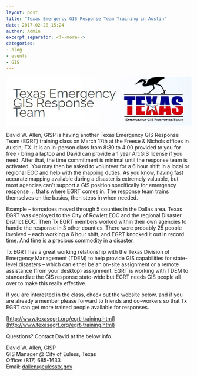 ```yaml
---
layout: post
title: "Texas Emergency GIS Response Team Training in Austin"
date: 2017-02-28 15:24
author: Admin
excerpt_separator: <!--more-->
categories:
- blog
- events
- GIS
---
```


[![texas-egrt](/assets/img/blog/texas_egrt.jpg)](http://www.texasegrt.org)

David W. Allen, GISP is having another Texas Emergency GIS Response Team (EGRT) training class on March 17th at the Freese & Nichols offices in Austin, TX. It is an in-person class from 8:30 to 4:00 provided to you for free - bring a laptop and David can provide a 1 year ArcGIS license if you need. After that, the time commitment is minimal until the response team is activated. You may then be asked to volunteer for a 6 hour shift in a local or regional EOC and help with the mapping duties. As you know, having fast accurate mapping available during a disaster is extremely valuable, but most agencies can’t support a GIS position specifically for emergency response … that’s where EGRT comes in. The response team trains themselves on the basics, then steps in when needed.
<!--more-->
Example – tornadoes moved through 5 counties in the Dallas area. Texas EGRT was deployed to the City of Rowlett EOC and the regional Disaster District EOC. Then Tx EGRT members worked within their own agencies to handle the response in 3 other counties. There were probably 25 people involved – each working a 6 hour shift, and EGRT knocked it out in record time. And time is a precious commodity in a disaster.
 
Tx EGRT has a great working relationship with the Texas Division of Emergency Management (TDEM) to help provide GIS capabilities for state-level disasters – which can either be an on-site assignment or a remote assistance (from your desktop) assignment. EGRT is working with TDEM to standardize the GIS response state-wide but EGRT needs GIS people all over to make this really effective.
 
If you are interested in the class, check out the website below, and if you are already a member please forward to friends and co-workers so that Tx EGRT can get more trained people available for responses.

[http://www.texasegrt.org/egrt-training.html](http://www.texasegrt.org/egrt-training.html)

Questions? Contact David at the below info.

David W. Allen, GISP  
GIS Manager @ City of Euless, Texas  
Office: (817) 685-1633  
Email: [dallen@eulesstx.gov](mailto:dallen@eulesstx.gov)  